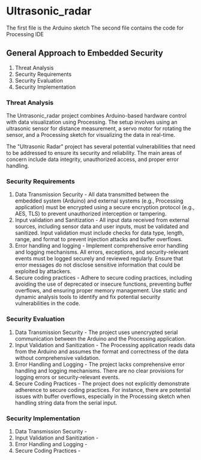 # Ultrasonic_radar
The first file is the Arduino sketch
The second file contains the code for Processing IDE 

## General Approach to Embedded Security

1. Threat Analysis
2. Security Requirements
3. Security Evaluation
4. Security Implementation

### Threat Analysis

The Untrasonic_radar project combines Arduino-based hardware control with data
visualization using Processing. The setup involves using an ultrasonic sensor
for distance measurement, a servo motor for rotating the sensor, and a Processing
sketch for visualizing the data in real-time.

The "Ultrasonic Radar" project has several potential vulnerabilities that need
to be addressed to ensure its security and reliability. The main areas of
concern include data integrity, unauthorized access, and proper error handling.

### Security Requirements

1. Data Transmission Security - All data transmitted between the embedded system (Arduino) and external systems (e.g., Processing application) must be encrypted using a secure encryption protocol (e.g., AES, TLS) to prevent unauthorized interception or tampering.
2. Input validation and Sanitization - All input data received from external sources, including sensor data and user inputs, must be validated and sanitized. Input validation must include checks for data type, length, range, and format to prevent injection attacks and buffer overflows.
3. Error handling and logging - Implement comprehensive error handling and logging mechanisms. All errors, exceptions, and security-relevant events must be logged securely and reviewed regularly. Ensure that error messages do not disclose sensitive information that could be exploited by attackers.
4. Secure coding practices - Adhere to secure coding practices, including avoiding the use of deprecated or insecure functions, preventing buffer overflows, and ensuring proper memory management. Use static and dynamic analysis tools to identify and fix potential security vulnerabilities in the code.

### Security Evaluation

1. Data Transmission Security - The project uses unencrypted serial communication between the Arduino and the Processing application.
2. Input Validation and Sanitization - The Processing application reads data from the Arduino and assumes the format and correctness of the data without comprehensive validation.
3. Error Handling and Logging - The project lacks comprehensive error handling and logging mechanisms. There are no clear provisions for logging errors or security-relevant events.
4. Secure Coding Practices - The project does not explicitly demonstrate adherence to secure coding practices. For instance, there are potential issues with buffer overflows, especially in the Processing sketch when handling string data from the serial input.

### Security Implementation

1. Data Transmission Security - 
2. Input Validation and Sanitization - 
3. Error Handling and Logging -
4. Secure Coding Practices -